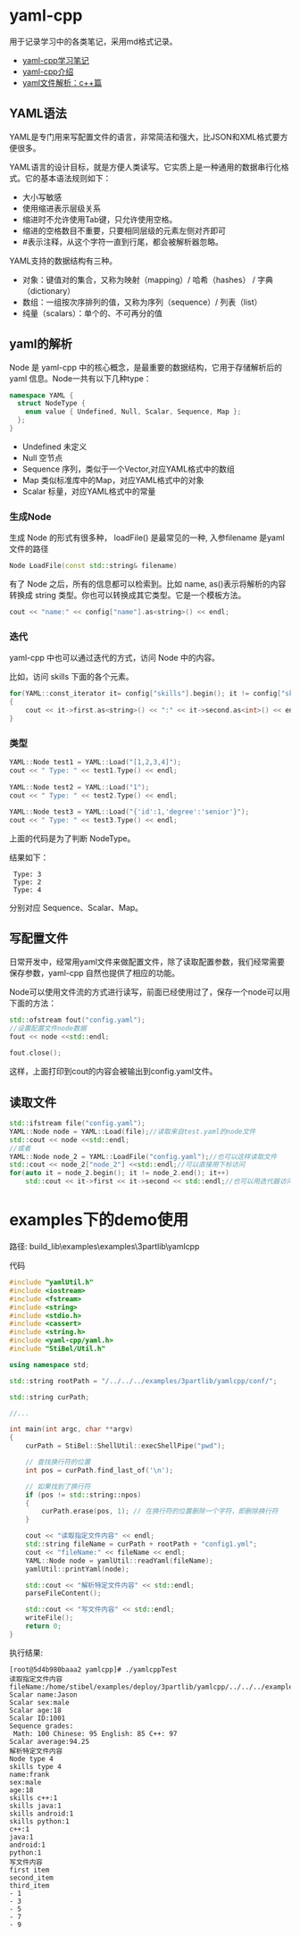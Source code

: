 # yaml-cpp

用于记录学习中的各类笔记，采用md格式记录。

* [yaml-cpp学习笔记](https://blog.csdn.net/weixin_43860854/article/details/109624576)
* [yaml-cpp介绍](https://blog.csdn.net/xhtchina/article/details/113868147)
* [yaml文件解析：c++篇](https://latelee.blog.csdn.net/article/details/111994720)

## YAML语法

YAML是专门用来写配置文件的语言，非常简洁和强大，比JSON和XML格式要方便很多。

YAML语言的设计目标，就是方便人类读写。它实质上是一种通用的数据串行化格式。它的基本语法规则如下：

* 大小写敏感
* 使用缩进表示层级关系
* 缩进时不允许使用Tab键，只允许使用空格。
* 缩进的空格数目不重要，只要相同层级的元素左侧对齐即可
* #表示注释，从这个字符一直到行尾，都会被解析器忽略。

YAML支持的数据结构有三种。

* 对象：键值对的集合，又称为映射（mapping）/ 哈希（hashes） / 字典（dictionary）
* 数组：一组按次序排列的值，又称为序列（sequence）/ 列表（list）
* 纯量（scalars）：单个的、不可再分的值

## yaml的解析

Node 是 yaml-cpp 中的核心概念，是最重要的数据结构，它用于存储解析后的 yaml 信息。Node一共有以下几种type：

```cpp
namespace YAML {
  struct NodeType {
    enum value { Undefined, Null, Scalar, Sequence, Map };
  };
}
```
* Undefined 未定义
* Null 空节点
* Sequence 序列，类似于一个Vector,对应YAML格式中的数组
* Map 类似标准库中的Map，对应YAML格式中的对象
* Scalar 标量，对应YAML格式中的常量

### 生成Node

生成 Node 的形式有很多种， loadFile() 是最常见的一种, 入参filename 是yaml文件的路径

```cpp
Node LoadFile(const std::string& filename)
```

有了 Node 之后，所有的信息都可以检索到。比如 name, as<string>()表示将解析的内容转换成 string 类型。你也可以转换成其它类型。它是一个模板方法。

```cpp
cout << "name:" << config["name"].as<string>() << endl;
```

### 迭代

yaml-cpp 中也可以通过迭代的方式，访问 Node 中的内容。

比如，访问 skills 下面的各个元素。
```c++
for(YAML::const_iterator it= config["skills"].begin(); it != config["skills"].end();++it)
{
    cout << it->first.as<string>() << ":" << it->second.as<int>() << endl;
}
```

### 类型


```cpp
YAML::Node test1 = YAML::Load("[1,2,3,4]");
cout << " Type: " << test1.Type() << endl;
 
YAML::Node test2 = YAML::Load("1");
cout << " Type: " << test2.Type() << endl;
 
YAML::Node test3 = YAML::Load("{'id':1,'degree':'senior'}");
cout << " Type: " << test3.Type() << endl;
```

上面的代码是为了判断 NodeType。

结果如下：
```
 Type: 3
 Type: 2
 Type: 4
```

分别对应 Sequence、Scalar、Map。


## 写配置文件

日常开发中，经常用yaml文件来做配置文件，除了读取配置参数，我们经常需要保存参数，yaml-cpp 自然也提供了相应的功能。

Node可以使用文件流的方式进行读写，前面已经使用过了，保存一个node可以用下面的方法：

```c++
std::ofstream fout("config.yaml");
//设置配置文件node数据
fout << node <<std::endl;
 
fout.close();
```

这样，上面打印到cout的内容会被输出到config.yaml文件。

## 读取文件

```cpp
std::ifstream file("config.yaml");
YAML::Node node = YAML::Load(file);//读取来自test.yaml的node文件
std::cout << node <<std::endl;
//或者
YAML::Node node_2 = YAML::LoadFile("config.yaml");//也可以这样读取文件
std::cout << node_2["node_2"] <<std::endl;//可以直接用下标访问
for(auto it = node_2.begin(); it != node_2.end(); it++)
    std::cout << it->first << it->second << std::endl;//也可以用迭代器访问
```

# examples下的demo使用

路径: build_lib\examples\examples\3partlib\yamlcpp

代码

```cpp
#include "yamlUtil.h"
#include <iostream>
#include <fstream>
#include <string>
#include <stdio.h>
#include <cassert>
#include <string.h>
#include <yaml-cpp/yaml.h>
#include "StiBel/Util.h"

using namespace std;

std::string rootPath = "/../../../examples/3partlib/yamlcpp/conf/";

std::string curPath;

//...

int main(int argc, char **argv)
{
    curPath = StiBel::ShellUtil::execShellPipe("pwd");

    // 查找换行符的位置
    int pos = curPath.find_last_of('\n');

    // 如果找到了换行符
    if (pos != std::string::npos)
    {
        curPath.erase(pos, 1); // 在换行符的位置删除一个字符，即删除换行符
    }

    cout << "读取指定文件内容" << endl;
    std::string fileName = curPath + rootPath + "config1.yml";
    cout << "fileName:" << fileName << endl;
    YAML::Node node = yamlUtil::readYaml(fileName);
    yamlUtil::printYaml(node);

    std::cout << "解析特定文件内容" << std::endl;
    parseFileContent();

    std::cout << "写文件内容" << std::endl;
    writeFile();
    return 0;
}
```

执行结果:

```
[root@5d4b980baaa2 yamlcpp]# ./yamlcppTest
读取指定文件内容
fileName:/home/stibel/examples/deploy/3partlib/yamlcpp/../../../examples/3partlib/yamlcpp/conf/config1.yml
Scalar name:Jason
Scalar sex:male
Scalar age:18
Scalar ID:1001
Sequence grades:
 Math: 100 Chinese: 95 English: 85 C++: 97
Scalar average:94.25
解析特定文件内容
Node type 4
skills type 4
name:frank
sex:male
age:18
skills c++:1
skills java:1
skills android:1
skills python:1
c++:1
java:1
android:1
python:1
写文件内容
first item
second_item
third_item
- 1
- 3
- 5
- 7
- 9
```


